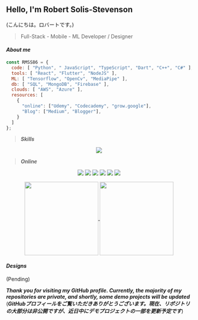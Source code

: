 ## Hello, I'm Robert Solis-Stevenson
 (こんにちは。ロバートです。)

> Full-Stack - Mobile - ML Developer / Designer

#### ***About me***
```javascript
const RMSS86 = {
  code: [ "Python", " JavaScript", "TypeScript", "Dart", "C++", "C#" ],
  tools: [ "React", "Flutter", "NodeJS" ],
  ML: [ "Tensorflow", "OpenCv", "MediaPipe" ],
  db: [ "SQL", "MongoDB", "Firebase" ],
  clouds: [ "AWS", "Azure" ],
  resources: [
    {
      "online": ["Udemy", "Codecademy", "grow.google"],
      "Blog": ["Medium", "Blogger"],
    }
  ]
};
```

> ***Skills***
<p align='center'>
  <a href='https://skillicons.dev'>
    <img src='https://skillicons.dev/icons?i=py,js,ts,react,nextjs,dart,flutter,cpp,cs,tensorflow,opencv,sass,tailwind,mongodb,sqlite,supabase,firebase,git,aws,azure,docker,kubernetes,css,html,express,flask,gradle,graphql,ai,blender,unity,unreal' />
  </a>
</p>


> ***Online***
<p align='center'>
  <img src="https://img.shields.io/badge/Udemy-EC5252?style=for-the-badge&logo=Udemy&logoColor=white" />
  <img src="https://img.shields.io/badge/Medium-12100E?style=for-the-badge&logo=medium&logoColor=white" />
  <img src="https://img.shields.io/badge/Vercel-000000?style=for-the-badge&logo=vercel&logoColor=white" />
  <img src="https://img.shields.io/badge/microsoft%20azure-0089D6?style=for-the-badge&logo=microsoft-azure&logoColor=white" />
  <img src="https://img.shields.io/badge/Amazon_Web_Services-FF9900?style=for-the-badge&logo=amazonwebservices&logoColor=white" />
  <img src="https://img.shields.io/badge/Kubernetes-3069DE?style=for-the-badge&logo=kubernetes&logoColor=white" />
</p>


<p align='center'>
  <a href="https://github.com/anuraghazra/github-readme-stats">
    <img height=200 align="center" src="https://github-readme-stats.vercel.app/api?username=RMSS86&show_icons=true&theme=dark" />
  </a>
  <a href="https://github.com/anuraghazra/convoychat">
    <img height=200 align="center" src="https://github-readme-stats.vercel.app/api/top-langs/?username=RMSS86&layout=compact&langs_count=8&card_width=320" />
  </a>
</p>


#### ***Designs***
(Pending)

***Thank you for visiting my GitHub profile. Currently, the majority of my repositories are private, and shortly, some demo projects will be updated***
(***GitHubプロフィールをご覧いただきありがとうございます。現在、リポジトリの大部分は非公開ですが、近日中にデモプロジェクトの一部を更新予定です***)

